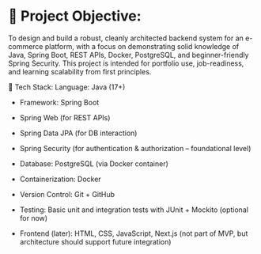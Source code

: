 # 🎯 Project Objective:
To design and build a robust, cleanly architected backend system for an e-commerce platform, with a focus on demonstrating solid knowledge of Java, Spring Boot, REST APIs, Docker, PostgreSQL, and beginner-friendly Spring Security. This project is intended for portfolio use, job-readiness, and learning scalability from first principles.

🧰 Tech Stack:
Language: Java (17+)

+ Framework: Spring Boot

+ Spring Web (for REST APIs)

+ Spring Data JPA (for DB interaction)

+ Spring Security (for authentication & authorization – foundational level)

+ Database: PostgreSQL (via Docker container)

+ Containerization: Docker

+ Version Control: Git + GitHub

+ Testing: Basic unit and integration tests with JUnit + Mockito (optional for now)

+ Frontend (later): HTML, CSS, JavaScript, Next.js (not part of MVP, but architecture should support future integration)